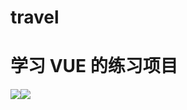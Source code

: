 # travel
<!-- 
> A Vue.js project

## Build Setup

``` bash
# install dependencies
npm install

# serve with hot reload at localhost:8080
npm run dev

# build for production with minification
npm run build

# build for production and view the bundle analyzer report
npm run build --report
```

For a detailed explanation on how things work, check out the [guide](http://vuejs-templates.github.io/webpack/) and [docs for vue-loader](http://vuejs.github.io/vue-loader). -->
# 学习 VUE 的练习项目  
![](https://github.com/woyasuohen6/travel/blob/master/introduction-img/6.jpg)![](https://github.com/woyasuohen6/travel/blob/master/introduction-img/5.png)
